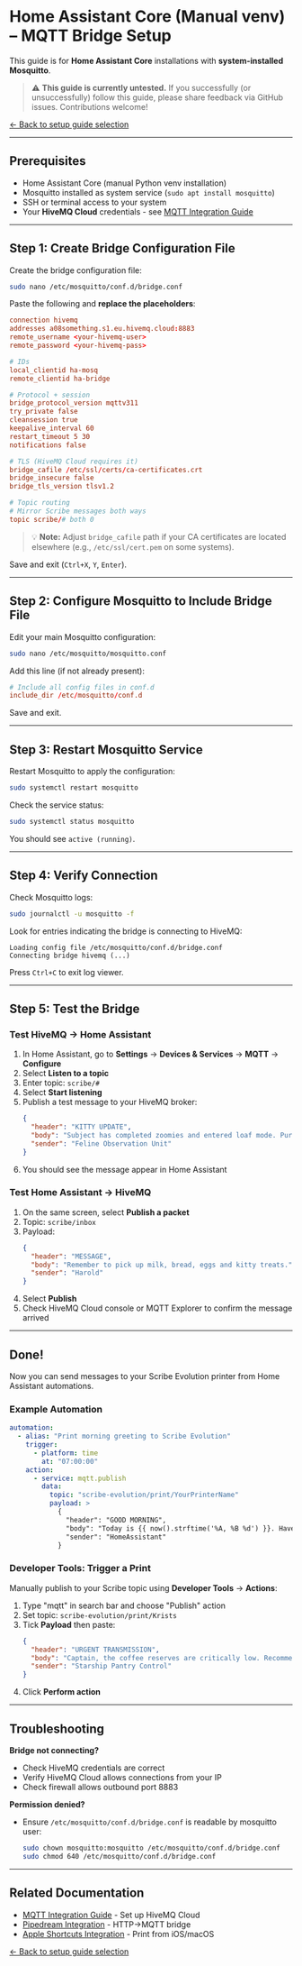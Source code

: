 # Home Assistant Core (Manual venv) – MQTT Bridge Setup

This guide is for **Home Assistant Core** installations with **system-installed Mosquitto**.

> ⚠️ **This guide is currently untested.** If you successfully (or unsuccessfully) follow this guide, please share feedback via GitHub issues. Contributions welcome!

[← Back to setup guide selection](README.md)

---

## Prerequisites

- Home Assistant Core (manual Python venv installation)
- Mosquitto installed as system service (`sudo apt install mosquitto`)
- SSH or terminal access to your system
- Your **HiveMQ Cloud** credentials - see [MQTT Integration Guide](../mqtt-integration.md)

---

## Step 1: Create Bridge Configuration File

Create the bridge configuration file:

```bash
sudo nano /etc/mosquitto/conf.d/bridge.conf
```

Paste the following and **replace the placeholders**:

```conf
connection hivemq
addresses a08something.s1.eu.hivemq.cloud:8883
remote_username <your-hivemq-user>
remote_password <your-hivemq-pass>

# IDs
local_clientid ha-mosq
remote_clientid ha-bridge

# Protocol + session
bridge_protocol_version mqttv311
try_private false
cleansession true
keepalive_interval 60
restart_timeout 5 30
notifications false

# TLS (HiveMQ Cloud requires it)
bridge_cafile /etc/ssl/certs/ca-certificates.crt
bridge_insecure false
bridge_tls_version tlsv1.2

# Topic routing
# Mirror Scribe messages both ways
topic scribe/# both 0
```

> 💡 **Note:** Adjust `bridge_cafile` path if your CA certificates are located elsewhere (e.g., `/etc/ssl/cert.pem` on some systems).

Save and exit (`Ctrl+X`, `Y`, `Enter`).

---

## Step 2: Configure Mosquitto to Include Bridge File

Edit your main Mosquitto configuration:

```bash
sudo nano /etc/mosquitto/mosquitto.conf
```

Add this line (if not already present):

```conf
# Include all config files in conf.d
include_dir /etc/mosquitto/conf.d
```

Save and exit.

---

## Step 3: Restart Mosquitto Service

Restart Mosquitto to apply the configuration:

```bash
sudo systemctl restart mosquitto
```

Check the service status:

```bash
sudo systemctl status mosquitto
```

You should see `active (running)`.

---

## Step 4: Verify Connection

Check Mosquitto logs:

```bash
sudo journalctl -u mosquitto -f
```

Look for entries indicating the bridge is connecting to HiveMQ:

```
Loading config file /etc/mosquitto/conf.d/bridge.conf
Connecting bridge hivemq (...)
```

Press `Ctrl+C` to exit log viewer.

---

## Step 5: Test the Bridge

### Test HiveMQ → Home Assistant

1. In Home Assistant, go to **Settings** → **Devices & Services** → **MQTT** → **Configure**
2. Select **Listen to a topic**
3. Enter topic: `scribe/#`
4. Select **Start listening**
5. Publish a test message to your HiveMQ broker:
   ```json
   {
     "header": "KITTY UPDATE",
     "body": "Subject has completed zoomies and entered loaf mode. Purring intensity: medium-high.",
     "sender": "Feline Observation Unit"
   }
   ```
6. You should see the message appear in Home Assistant

### Test Home Assistant → HiveMQ

1. On the same screen, select **Publish a packet**
2. Topic: `scribe/inbox`
3. Payload:
   ```json
   {
     "header": "MESSAGE",
     "body": "Remember to pick up milk, bread, eggs and kitty treats.",
     "sender": "Harold"
   }
   ```
4. Select **Publish**
5. Check HiveMQ Cloud console or MQTT Explorer to confirm the message arrived

---

## Done!

Now you can send messages to your Scribe Evolution printer from Home Assistant automations.

### Example Automation

```yaml
automation:
  - alias: "Print morning greeting to Scribe Evolution"
    trigger:
      - platform: time
        at: "07:00:00"
    action:
      - service: mqtt.publish
        data:
          topic: "scribe-evolution/print/YourPrinterName"
          payload: >
            {
              "header": "GOOD MORNING",
              "body": "Today is {{ now().strftime('%A, %B %d') }}. Have a great day!",
              "sender": "HomeAssistant"
            }
```

### Developer Tools: Trigger a Print

Manually publish to your Scribe topic using **Developer Tools** → **Actions**:

1. Type "mqtt" in search bar and choose "Publish" action
2. Set topic: `scribe-evolution/print/Krists`
3. Tick **Payload** then paste:
   ```json
   {
     "header": "URGENT TRANSMISSION",
     "body": "Captain, the coffee reserves are critically low. Recommend immediate resupply before morale collapses.",
     "sender": "Starship Pantry Control"
   }
   ```
4. Click **Perform action**

---

## Troubleshooting

**Bridge not connecting?**

- Check HiveMQ credentials are correct
- Verify HiveMQ Cloud allows connections from your IP
- Check firewall allows outbound port 8883

**Permission denied?**

- Ensure `/etc/mosquitto/conf.d/bridge.conf` is readable by mosquitto user:
  ```bash
  sudo chown mosquitto:mosquitto /etc/mosquitto/conf.d/bridge.conf
  sudo chmod 640 /etc/mosquitto/conf.d/bridge.conf
  ```

---

## Related Documentation

- [MQTT Integration Guide](../mqtt-integration.md) - Set up HiveMQ Cloud
- [Pipedream Integration](../pipedream-integration.md) - HTTP→MQTT bridge
- [Apple Shortcuts Integration](../apple-shortcuts.md) - Print from iOS/macOS

[← Back to setup guide selection](README.md)
